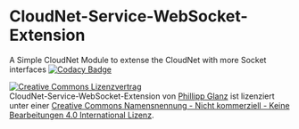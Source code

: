 # CloudNet-Service-WebSocket-Extension

A Simple CloudNet Module to extense the CloudNet with more Socket interfaces
[![Codacy Badge](https://api.codacy.com/project/badge/Grade/884a6fb16c494ce2999c361a2f7a750b)](https://www.codacy.com/app/phillipp/CloudNet-Service-WebSocket-Extension?utm_source=gitlab.com&amp;utm_medium=referral&amp;utm_content=themeinerlp/CloudNet-Service-WebSocket-Extension&amp;utm_campaign=Badge_Grade)

<a rel="license" href="http://creativecommons.org/licenses/by-nc-nd/4.0/"><img alt="Creative Commons Lizenzvertrag" style="border-width:0" src="https://i.creativecommons.org/l/by-nc-nd/4.0/88x31.png" /></a><br /><span xmlns:dct="http://purl.org/dc/terms/" property="dct:title">CloudNet-Service-WebSocket-Extension </span> von <a xmlns:cc="http://creativecommons.org/ns#" href="https://gitlab.com/themeinerlp/CloudNet-Service-WebSocket-Extension" property="cc:attributionName" rel="cc:attributionURL">Phillipp Glanz</a> ist lizenziert unter einer <a rel="license" href="http://creativecommons.org/licenses/by-nc-nd/4.0/">Creative Commons Namensnennung - Nicht kommerziell - Keine Bearbeitungen 4.0 International Lizenz</a>.